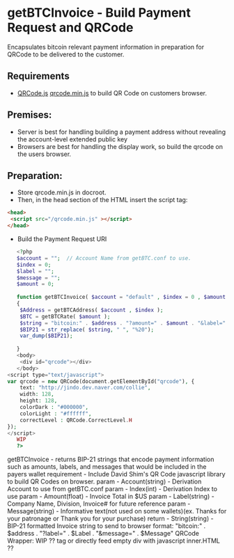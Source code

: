 # getBTCInvoice - Build Payment Request and QRCode
Encapsulates bitcoin relevant payment information in preparation for QRCode to be delivered to the customer.
## Requirements
* [QRCode.js](https://github.com/davidshimjs/qrcodejs) [qrcode.min.js](https://raw.githubusercontent.com/davidshimjs/qrcodejs/master/qrcode.min.js) to build QR Code on customers browser.
## Premises:
* Server is best for handling building a payment address without revealing the account-level extended public key
* Browsers are best for handling the display work, so build the qrcode on the users browser.
## Preparation:
* Store qrcode.min.js in docroot.
* Then, in the head section of the HTML insert the script tag:
```html
<head>
 <script src="/qrcode.min.js" ></script>
</head>
```
* Build the Payment Request URI
```php
   <?php
   $account = "";  // Account Name from getBTC.conf to use.
   $index = 0;
   $label = "";
   $message = "";
   $amount = 0;
   
   function getBTCInvoice( $account = "default" , $index = 0 , $amount = 0 , $label = "Test Company", $message = "Thanks for your patronage" )
   {
    $Address = getBTCAddress( $account , $index );
    $BTC = getBTCRate( $amount );
    $string = "bitcoin:" . $address . "?amount=" . $amount . "&label=" . $label . "&message=" . $message;    
    $BIP21 = str_replace( $string, " ", "%20");
    var_dump($BIP21);
    
   }
   <body>
    <div id="qrcode"></div>
   </body>
<script type="text/javascript">
var qrcode = new QRCode(document.getElementById("qrcode"), {
	text: "http://jindo.dev.naver.com/collie",
	width: 128,
	height: 128,
	colorDark : "#000000",
	colorLight : "#ffffff",
	correctLevel : QRCode.CorrectLevel.H
});
</script>
   WIP
   ?>
```
getBTCInvoice - returns BIP-21 strings that encode payment information such as amounts, labels, and messages that would be included in the payers wallet
requirement - Include David Shim's QR Code javascript library to build QR Codes on browser.
param - Account(string) - Derivation Account to use from getBTC.conf
param - Index(int) - Derivation Index to use
param - Amount(float) - Invoice Total in $US
param - Label(string) - Company Name, Division, Invoice# for future reference
param - Message(string) - Informative text(not used on some wallets)(ex. Thanks for your patronage or Thank you for your purchase)
return - String(string) - BIP-21 formatted Invoice string to send to browser
format: "bitcoin:" . $address . "?label=" . $Label . "&message=" . $Message"
QRCode Wrapper: WIP ??  tag or directly feed empty div with javascript inner.HTML ??
